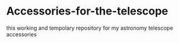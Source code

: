 # Accessories-for-the-telescope  
this working and tempolary repository for my astronomy telescope accessories
